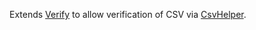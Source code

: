 Extends [Verify](https://github.com/VerifyTests/Verify) to allow verification of CSV via [CsvHelper](https://joshclose.github.io/CsvHelper/).